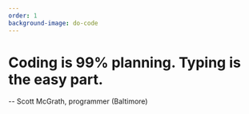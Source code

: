 ```yaml
---
order: 1
background-image: do-code
---
```


<div class='container'>
  <div class="row">
    <div class="col-md-2">
    </div>
    <div class="col-md-8">
      <div class="slider__slide-content">
        <h1 class="slider__slide-title">Coding is 99% planning. Typing is the easy part.</h1>
        -- Scott McGrath, programmer (Baltimore)
      </div>
    </div>
    <div class="col-md-2">
    </div>
  </div>
</div>
